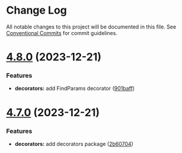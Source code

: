 # Change Log

All notable changes to this project will be documented in this file.
See [Conventional Commits](https://conventionalcommits.org) for commit guidelines.

# [4.8.0](https://github.com/lskjs/lskjs/compare/v4.7.0...v4.8.0) (2023-12-21)


### Features

* **decorators:** add FindParams decorator ([901baff](https://github.com/lskjs/lskjs/commit/901baffd13e9205c7ba9bf336556a073dba48a4a))





# [4.7.0](https://github.com/lskjs/lskjs/compare/v4.6.0...v4.7.0) (2023-12-21)


### Features

* **decorators:** add decorators package ([2b60704](https://github.com/lskjs/lskjs/commit/2b607042143525c4e1d3ae645a2cd743fa35ae58))
